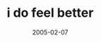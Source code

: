 ---
layout: base.njk
title : 'i do feel better' 
view_title : 'i do feel better' 
year : '2005' 
date : '2005-02-07' 
img_file : '/drawing/idofeelbetter.png' 
html_file : 'idofeelbetter' 
next_html : 'theywillneverknowitisme.html' 
year_order : '19' 
permalink : "title/{{html_file}}.html"
---